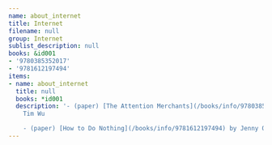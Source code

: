 ```yaml
---
name: about_internet
title: Internet
filename: null
group: Internet
sublist_description: null
books: &id001
- '9780385352017'
- '9781612197494'
items:
- name: about_internet
  title: null
  books: *id001
  description: '- (paper) [The Attention Merchants](/books/info/9780385352017) by
    Tim Wu

    - (paper) [How to Do Nothing](/books/info/9781612197494) by Jenny Odell'
---
```


